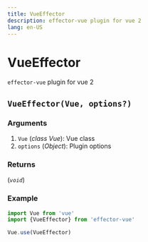 ```yaml
---
title: VueEffector
description: effector-vue plugin for vue 2
lang: en-US
---
```


# VueEffector

`effector-vue` plugin for vue 2

## `VueEffector(Vue, options?)`

### Arguments

1. `Vue` (_class Vue_): Vue class
2. `options` (_Object_): Plugin options

### Returns

(_`void`_)

### Example

```js
import Vue from 'vue'
import {VueEffector} from 'effector-vue'

Vue.use(VueEffector)
```

